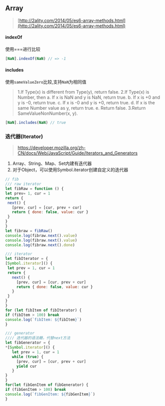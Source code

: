 ## Array
> [http://2ality.com/2014/05/es6-array-methods.html](http://2ality.com/2014/05/es6-array-methods.html)

#### indexOf
使用===进行比较
```js
[NaN].indexOf(NaN) // => -1
```

#### includes
使用`sameValueZero`比较,支持`NaN`为相同值
> 1.If Type(x) is different from Type(y), return false.
2.If Type(x) is Number, then
a. If x is NaN and y is NaN, return true.
b. If x is +0 and y is -0, return true.
c. If x is -0 and y is +0, return true.
d. If x is the same Number value as y, return true.
e. Return false.
3.Return SameValueNonNumber(x, y).

```js
[NaN].includes(NaN) // true
```

### 迭代器(Iterator)
> https://developer.mozilla.org/zh-CN/docs/Web/JavaScript/Guide/Iterators_and_Generators
1. Array、String、Map、Set内建有迭代器
2. 对于Object，可以使用Symbol.iterator创建自定义的迭代器
```js
// fib
/// raw iterator
let fibRaw = function () {
let prev= 1, cur = 1
return {
 next() {
   [prev, cur] = [cur, prev + cur]
   return { done: false, value: cur }
 }
}
}
let fibraw = fibRaw()
console.log(fibraw.next().value)
console.log(fibraw.next().value)
console.log(fibraw.next().done)

/// iterator
let fibIterator = {
[Symbol.iterator]() {
 let prev = 1, cur = 1
 return {
   next() {
     [prev, cur] = [cur, prev + cur]
     return { done: false, value: cur }
   }
 }
}
}
for (let fibItem of fibIterator) {
if (fibItem > 100) break
console.log(`fibItem: ${fibItem}`)
}

/// generator
//// 迭代器的语法糖，代替next方法
let fibGenerator = {
*[Symbol.iterator]() {
   let prev = 1, cur = 1
   while (true) {
     [prev, cur] = [cur, prev + cur]
     yield cur      
   }
}
}
for(let fibGenItem of fibGenerator) {
if (fibGenItem > 100) break
console.log(`fibGenItem: ${fibGenItem}`)
}
```